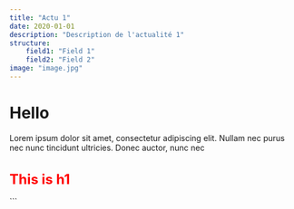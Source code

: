```yaml
---
title: "Actu 1"
date: 2020-01-01
description: "Description de l'actualité 1"
structure:
    field1: "Field 1"
    field2: "Field 2"
image: "image.jpg"
---
```

# Hello
Lorem ipsum dolor sit amet, consectetur adipiscing elit. Nullam nec purus nec nunc tincidunt ultricies. Donec auctor, nunc nec
<h1 style="color: red; font-size: 24px;">This is h1</h1>
```
 